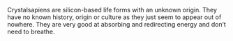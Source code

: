Crystalsapiens are silicon-based life forms with an unknown origin. They have no known history, origin or culture as they just seem to appear out of nowhere. They are very good at absorbing and redirecting energy and don’t need to breathe.